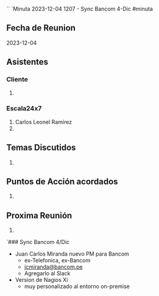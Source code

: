 ``
`Minuta 2023-12-04 1207 - Sync Bancom 4-Dic
#minuta
## Fecha de Reunion
2023-12-04

## Asistentes

### Cliente
1. 
### Escala24x7
1. Carlos Leonel Ramírez
2. 

## Temas Discutidos
1. 

## Puntos de Acción acordados
1. 

## Proxima Reunión
1.  

`### Sync Bancom 4/Dic
- Juan Carlos Miranda nuevo PM para Bancom
	- ex-Telefonica, ex-Bancom
	- jcmiranda@bancom.pe
	- Agregarlo al Slack
- Version de Nagios Xi 
	- muy personalizado al entorno on-premise

